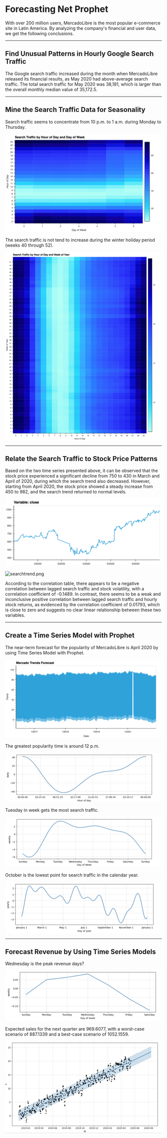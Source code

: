 # Forecasting Net Prophet
With over 200 million users, MercadoLibre is the most popular e-commerce site in Latin America. By analyzing the company's financial and user data, we get the following conclusions.

--------------------------------------------------------------------------
## Find Unusual Patterns in Hourly Google Search Traffic

The Google search traffic increased during the month when MercadoLibre released its financial results, as May 2020 had above-average search traffic. The total search traffic for May 2020 was 38,181, which is larger than the overall monthly median value of 35,172.5.

---------------------------------------------------------------------------
## Mine the Search Traffic Data for Seasonality

Search traffic seems to concentrate from 10 p.m. to 1 a.m. during Monday to Thursday.

![SearchTrafficbyHourofDayandDayofWeek.png](Images/SearchTrafficbyHourofDayandDayofWeek.png)

The search traffic is not tend to increase during the winter holiday period (weeks 40 through 52).

![SearchTrafficbyHourofDayandWeekofYear.png](Images/SearchTrafficbyHourofDayandWeekofYear.png)

---------------------------------------------------------------------------
## Relate the Search Traffic to Stock Price Patterns

Based on the two time series presented above, it can be observed that the stock price experienced a significant decline from 750 to 430 in March and April of 2020, during which the search trend also decreased. However, starting from April 2020, the stock price showed a steady increase from 450 to 982, and the search trend returned to normal levels.

![stockpricetrend.png](Images/stockpricetrend.png)

![searchtrend.png](Images/searchtrend.png)

According to the correlation table, there appears to be a negative correlation between lagged search traffic and stock volatility, with a correlation coefficient of -0.1489. In contrast, there seems to be a weak and inconclusive positive correlation between lagged search traffic and hourly stock returns, as evidenced by the correlation coefficient of 0.01793, which is close to zero and suggests no clear linear relationship between these two variables.

---------------------------------------------------------------------------
## Create a Time Series Model with Prophet

The near-term forecast for the popularity of MercadoLibre is April 2020 by using Time Series Model with Prophet.

![MercadoTrendForecast.png](Images/MercadoTrendForecast.png)

The greatest popularity time is around 12 p.m.

![hourofday.jpeg](Images/hourofday.jpeg)

Tuesday in week gets the most search traffic.

![dayofweek.jpeg](Images/dayofweek.jpeg)

October is the lowest point for search traffic in the calendar year.

![dayofyear.jpeg](Images/dayofyear.jpeg)

---------------------------------------------------------------------------
## Forecast Revenue by Using Time Series Models

Wednesday is the peak revenue days?

![dayofweeksales.jpeg](Images/dayofweeksales.jpeg)


Expected sales for the next quarter are 969.6077, with a worst-case scenario of 887.1339 and a best-case scenario of 1052.1559.

![mercado_sales_prophet_forecast.jpeg](Images/mercado_sales_prophet_forecast.jpeg)


